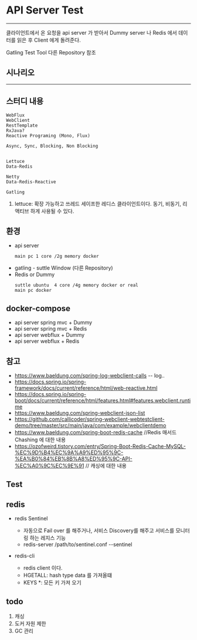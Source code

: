 # API Server Test

---


클라이언트에서 온 요청을 api server 가 받아서 Dummy server 나 Redis 에서 데이터를 읽은 후 Client 에게 돌려준다. 

Gatling Test Tool 다른 Repository 참조

## 시나리오

---


## 스터디 내용
```
WebFlux
WebClient
RestTemplate
RxJava?
Reactive Programing (Mono, Flux)

Async, Sync, Blocking, Non Blocking


Lettuce
Data-Redis

Netty
Data-Redis-Reactive

Gatling
```
1. lettuce: 확장 가능하고 쓰레드 세이프한 레디스 클라이언트이다. 동기, 비동기, 리액티브 하게 사용될 수 있다. 

## 환경 
- api server
  ```
  main pc 1 core /2g memory docker
  ```
- gatling - suttle Window (다른 Repository)
- Redis or Dummy
  ```
  suttle ubuntu  4 core /4g memory docker or real 
  main pc docker  
  ```
## docker-compose 
- api server spring mvc + Dummy
- api server spring mvc + Redis
- api server webflux + Dummy
- api server webflux + Redis

## 참고 
- https://www.baeldung.com/spring-log-webclient-calls -- log.. 
- https://docs.spring.io/spring-framework/docs/current/reference/html/web-reactive.html
- https://docs.spring.io/spring-boot/docs/current/reference/html/features.html#features.webclient.runtime
- https://www.baeldung.com/spring-webclient-json-list
- https://github.com/callicoder/spring-webclient-webtestclient-demo/tree/master/src/main/java/com/example/webclientdemo
- https://www.baeldung.com/spring-boot-redis-cache //Redis 매서드 Chashing 에 대한 내용 
- https://ozofweird.tistory.com/entry/Spring-Boot-Redis-Cache-MySQL-%EC%9D%B4%EC%9A%A9%ED%95%9C-%EA%B0%84%EB%8B%A8%ED%95%9C-API-%EC%A0%9C%EC%9E%91 // 캐싱에 대한 내용 
## Test

## redis 
- redis Sentinel 
  - 자동으로 Fail over 를 해주거나, 서비스 Discovery를 해주고 서비스를 모니터링 하는 레지스 기능
  - redis-server /path/to/sentinel.conf --sentinel
  
- redis-cli
  - redis client 이다. 
  - HGETALL: hash type data 를 가져올떄 
  - KEYS *: 모든 키 가져 오기 

## todo
1. 캐싱 
2. 도커 자원 제한 
3. GC 관리 

